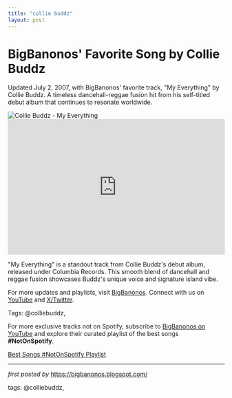 ```yaml
---
title: "collie buddz"
layout: post
---
```

<!-- Post Title -->
<h1 >BigBanonos' Favorite Song by Collie Buddz</h1> <!-- Introductory Text -->
<p >Updated July 2, 2007, with BigBanonos' favorite track, "My Everything" by Collie Buddz. A timeless dancehall-reggae fusion hit from his self-titled debut album that continues to resonate worldwide.</p> <!-- Featured Image -->
<div > <img src="https://www.billboard.com/wp-content/uploads/media/collie-buddz-2019-cr-Phil-Emerson-billboard-1548.jpg" alt="Collie Buddz - My Everything" />
</div> <!-- YouTube Video Embed -->
<div > <iframe width="100%" height="315" src="https://www.youtube.com/embed/Oh_2ipocjnc" title="My Everything - Collie Buddz [Collie Buddz]" frameborder="0" allow="accelerometer; autoplay; clipboard-write; encrypted-media; gyroscope; picture-in-picture; web-share" referrerpolicy="strict-origin-when-cross-origin" allowfullscreen></iframe>
</div> <!-- Song Information -->
<div > <p>"My Everything" is a standout track from Collie Buddz's debut album, released under Columbia Records. This smooth blend of dancehall and reggae fusion showcases Buddz's unique voice and signature island vibe.</p>
</div> <!-- Footer Links -->
<div > <p>For more updates and playlists, visit <a href="https://bigbanonos.blogspot.com/" target="_blank">BigBanonos</a>. Connect with us on <a href="https://www.youtube.com/@BigBanonos" target="_blank">YouTube</a> and <a href="https://x.com/bigbanonos" target="_blank">X/Twitter</a>.</p>
</div> <!-- Tags -->
<p >Tags: @colliebuddz,</p>


<!--Subscribe and Playlist Links-->
<div>
    <p>For more exclusive tracks not on Spotify, subscribe to <a href="https://www.youtube.com/@BigBanonos" target="_blank">BigBanonos on YouTube</a> and explore their curated playlist of the best songs <strong>#NotOnSpotify</strong>.</p>
    <p><a href="https://www.youtube.com/playlist?list=PLtuNtuTatqI0kFahUCbtbfenC_ET5O_tr" target="_blank">Best Songs #NotOnSpotify Playlist<br /></a></p></div>

<hr />

<p><em>first posted by</em> <a href="https://bigbanonos.blogspot.com/" rel="noopener" target="_new">https://bigbanonos.blogspot.com/</a></p>

<p>tags: @colliebuddz,</p>
